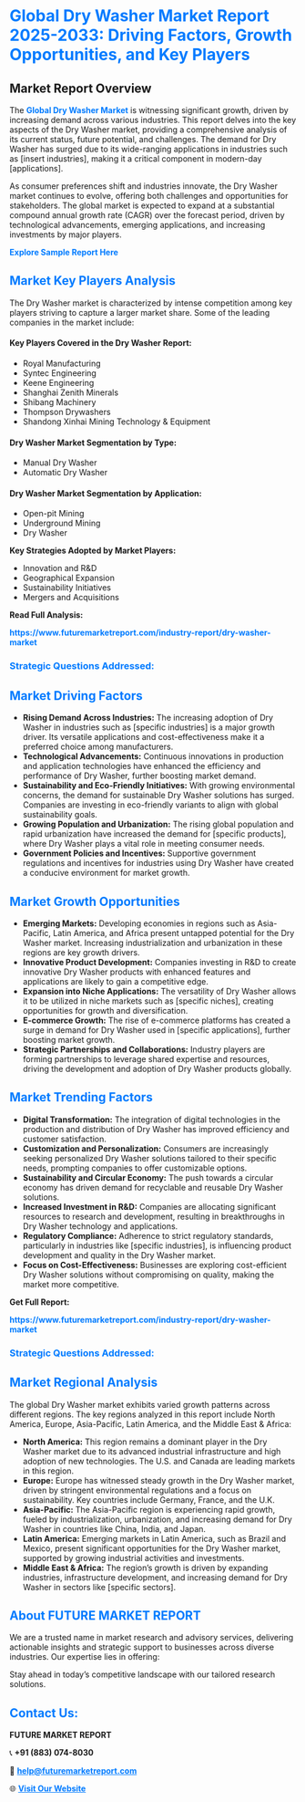 <h1 style="color: #007BFF;">Global Dry Washer Market Report 2025-2033: Driving Factors, Growth Opportunities, and Key Players</h1>

<section id="overview">
<h2>Market Report Overview</h2>
<p>The <a href="https://www.futuremarketreport.com/industry-report/dry-washer-market" style="color: #007BFF; text-decoration: none;"><strong>Global Dry Washer Market</strong></a> is witnessing significant growth, driven by increasing demand across various industries. This report delves into the key aspects of the Dry Washer market, providing a comprehensive analysis of its current status, future potential, and challenges. The demand for Dry Washer has surged due to its wide-ranging applications in industries such as [insert industries], making it a critical component in modern-day [applications].</p>
<p>As consumer preferences shift and industries innovate, the Dry Washer market continues to evolve, offering both challenges and opportunities for stakeholders. The global market is expected to expand at a substantial compound annual growth rate (CAGR) over the forecast period, driven by technological advancements, emerging applications, and increasing investments by major players.</p>
</section>

<section id="overview">
<p><a href="https://www.futuremarketreport.com/request-sample/reportId=112016" style="color: #007BFF; text-decoration: none;"><strong>Explore Sample Report Here</strong></a></p>
</section>

<section id="key-players">
<h2 style="color: #007BFF;">Market Key Players Analysis</h2>
<p>The Dry Washer market is characterized by intense competition among key players striving to capture a larger market share. Some of the leading companies in the market include:</p>
<h4>Key Players Covered in the Dry Washer Report:</h4>
<ul><li>Royal Manufacturing</li><li>Syntec Engineering</li><li>Keene Engineering</li><li>Shanghai Zenith Minerals</li><li>Shibang Machinery</li><li>Thompson Drywashers</li><li>Shandong Xinhai Mining Technology &amp; Equipment</li></ul>
<h4>Dry Washer Market Segmentation by Type:</h4>
<ul><li>Manual Dry Washer</li><li>Automatic Dry Washer</li></ul>

<h4>Dry Washer Market Segmentation by Application:</h4>
<ul><li>Open-pit Mining</li><li>Underground Mining</li><li>Dry Washer</li></ul>
<p><strong>Key Strategies Adopted by Market Players:</strong></p>
<ul>
<li>Innovation and R&D</li>
<li>Geographical Expansion</li>
<li>Sustainability Initiatives</li>
<li>Mergers and Acquisitions</li>
</ul>
</section>

<section>
<p><strong>Read Full Analysis: </strong></p><a href="https://www.futuremarketreport.com/industry-report/dry-washer-market" style="color: #007BFF; text-decoration: none;"><strong>https://www.futuremarketreport.com/industry-report/dry-washer-market</strong></a>
<h3 style="color: #007BFF;">Strategic Questions Addressed:</h3>
</section>

<section id="driving-factors">
<h2 style="color: #007BFF;">Market Driving Factors</h2>
<ul>
<li><strong>Rising Demand Across Industries:</strong> The increasing adoption of Dry Washer in industries such as [specific industries] is a major growth driver. Its versatile applications and cost-effectiveness make it a preferred choice among manufacturers.</li>
<li><strong>Technological Advancements:</strong> Continuous innovations in production and application technologies have enhanced the efficiency and performance of Dry Washer, further boosting market demand.</li>
<li><strong>Sustainability and Eco-Friendly Initiatives:</strong> With growing environmental concerns, the demand for sustainable Dry Washer solutions has surged. Companies are investing in eco-friendly variants to align with global sustainability goals.</li>
<li><strong>Growing Population and Urbanization:</strong> The rising global population and rapid urbanization have increased the demand for [specific products], where Dry Washer plays a vital role in meeting consumer needs.</li>
<li><strong>Government Policies and Incentives:</strong> Supportive government regulations and incentives for industries using Dry Washer have created a conducive environment for market growth.</li>
</ul>
</section>

<section id="growth-opportunities">
<h2 style="color: #007BFF;">Market Growth Opportunities</h2>
<ul>
<li><strong>Emerging Markets:</strong> Developing economies in regions such as Asia-Pacific, Latin America, and Africa present untapped potential for the Dry Washer market. Increasing industrialization and urbanization in these regions are key growth drivers.</li>
<li><strong>Innovative Product Development:</strong> Companies investing in R&D to create innovative Dry Washer products with enhanced features and applications are likely to gain a competitive edge.</li>
<li><strong>Expansion into Niche Applications:</strong> The versatility of Dry Washer allows it to be utilized in niche markets such as [specific niches], creating opportunities for growth and diversification.</li>
<li><strong>E-commerce Growth:</strong> The rise of e-commerce platforms has created a surge in demand for Dry Washer used in [specific applications], further boosting market growth.</li>
<li><strong>Strategic Partnerships and Collaborations:</strong> Industry players are forming partnerships to leverage shared expertise and resources, driving the development and adoption of Dry Washer products globally.</li>
</ul>
</section>

<section id="trending-factors">
<h2 style="color: #007BFF;">Market Trending Factors</h2>
<ul>
<li><strong>Digital Transformation:</strong> The integration of digital technologies in the production and distribution of Dry Washer has improved efficiency and customer satisfaction.</li>
<li><strong>Customization and Personalization:</strong> Consumers are increasingly seeking personalized Dry Washer solutions tailored to their specific needs, prompting companies to offer customizable options.</li>
<li><strong>Sustainability and Circular Economy:</strong> The push towards a circular economy has driven demand for recyclable and reusable Dry Washer solutions.</li>
<li><strong>Increased Investment in R&D:</strong> Companies are allocating significant resources to research and development, resulting in breakthroughs in Dry Washer technology and applications.</li>
<li><strong>Regulatory Compliance:</strong> Adherence to strict regulatory standards, particularly in industries like [specific industries], is influencing product development and quality in the Dry Washer market.</li>
<li><strong>Focus on Cost-Effectiveness:</strong> Businesses are exploring cost-efficient Dry Washer solutions without compromising on quality, making the market more competitive.</li>
</ul>
</section>

<section>
<p><strong>Get Full Report: </strong></p><a href="https://www.futuremarketreport.com/industry-report/dry-washer-market" style="color: #007BFF; text-decoration: none;"><strong>https://www.futuremarketreport.com/industry-report/dry-washer-market</strong></a>
<h3 style="color: #007BFF;">Strategic Questions Addressed:</h3>
</section>


<section id="regional-analysis">
<h2 style="color: #007BFF;">Market Regional Analysis</h2>
<p>The global Dry Washer market exhibits varied growth patterns across different regions. The key regions analyzed in this report include North America, Europe, Asia-Pacific, Latin America, and the Middle East & Africa:</p>
<ul>
<li><strong>North America:</strong> This region remains a dominant player in the Dry Washer market due to its advanced industrial infrastructure and high adoption of new technologies. The U.S. and Canada are leading markets in this region.</li>
<li><strong>Europe:</strong> Europe has witnessed steady growth in the Dry Washer market, driven by stringent environmental regulations and a focus on sustainability. Key countries include Germany, France, and the U.K.</li>
<li><strong>Asia-Pacific:</strong> The Asia-Pacific region is experiencing rapid growth, fueled by industrialization, urbanization, and increasing demand for Dry Washer in countries like China, India, and Japan.</li>
<li><strong>Latin America:</strong> Emerging markets in Latin America, such as Brazil and Mexico, present significant opportunities for the Dry Washer market, supported by growing industrial activities and investments.</li>
<li><strong>Middle East & Africa:</strong> The region’s growth is driven by expanding industries, infrastructure development, and increasing demand for Dry Washer in sectors like [specific sectors].</li>
</ul>
</section>

<footer>
<h2 style="color: #007BFF;">About FUTURE MARKET REPORT</h2>
<p>We are a trusted name in market research and advisory services, delivering actionable insights and strategic support to businesses across diverse industries. Our expertise lies in offering:</p>

<p>Stay ahead in today’s competitive landscape with our tailored research solutions.</p>

<h2 style="color: #007BFF;">Contact Us:</h2>
<p><strong>FUTURE MARKET REPORT</strong></p>
<p>📞 <strong>+91 (883) 074-8030</strong></p>
<p>📧 <strong><a href="mailto:help@futuremarketreport.com" style="color: #007BFF;">help@futuremarketreport.com</a></strong></p>
<p>🌐 <strong><a href="https://www.futuremarketreport.com/" style="color: #007BFF;">Visit Our Website</a></strong></p>
</footer>